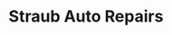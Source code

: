 ---
title: "Straub Auto Repairs"
url: /hastings-on-hudson/straub-auto-repairs/
shop: Autowerkstatt
---
